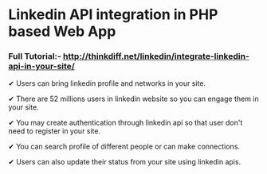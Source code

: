 # Linkedin API integration in PHP based Web App

### Full Tutorial:- http://thinkdiff.net/linkedin/integrate-linkedin-api-in-your-site/

✔ Users can bring linkedin profile and networks in your site.

✔ There are 52 millions users in linkedin website so you can engage them in your site.

✔ You may create authentication through linkedin api so that user don't need to register in your site.

✔ You can search profile of different people or can make connections.

✔ Users can also update their status from your site using linkedin apis.

